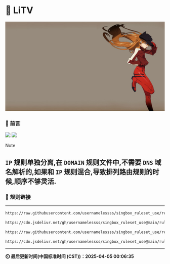 
# 🧸 LiTV
![](https://raw.githubusercontent.com/usernamelessss/picture-bed/main/images/202504042256831.jpg)
### 📣 前言
![](https://shields.io/badge/-移除重复规则-ff69b4) ![](https://shields.io/badge/-IP&nbsp;规则单独存放不与&nbsp;DOMAIN&nbsp;等混合-green)
> [!NOTE]
**`IP` 规则单独分离,在 `DOMAIN` 规则文件中,不需要 `DNS` 域名解析的,如果和 `IP` 规则混合,导致排列路由规则的时候,顺序不够灵活.**
---

###  🔗 规则链接
---

```url
https://raw.githubusercontent.com/usernamelessss/singbox_ruleset_use/refs/heads/main/rule/LiTV/LiTV_No_IP.json
```

```url
https://cdn.jsdelivr.net/gh/usernamelessss/singbox_ruleset_use@main/rule/LiTV/LiTV_No_IP.json
```

```url
https://raw.githubusercontent.com/usernamelessss/singbox_ruleset_use/refs/heads/main/rule/LiTV/LiTV_No_IP.srs
```

```url
https://cdn.jsdelivr.net/gh/usernamelessss/singbox_ruleset_use@main/rule/LiTV/LiTV_No_IP.srs
```

---
**⏲️ 最后更新时间(中国标准时间 (CST))：2025-04-05 00:06:35**